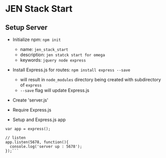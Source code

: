 # JEN Stack Start
## Setup Server
- Initialize npm: ```npm init```
  - name: ```jen_stack_start```
  - description: ```jen statck start for omega```
  - keywords: ```jquery node express```
- Install Express.js for routes: ```npm install express --save```
  - will result in ```node_modules``` directory being created with subdirectory of ```express```
  - ```--save``` flag will update Express.js

- Create 'server.js'
- Require Express.js
- Setup and Express.js app
```var express = require('express');
var app = express();

// listen
app.listen(5678, function(){
  console.log('server up : 5678');
});```
